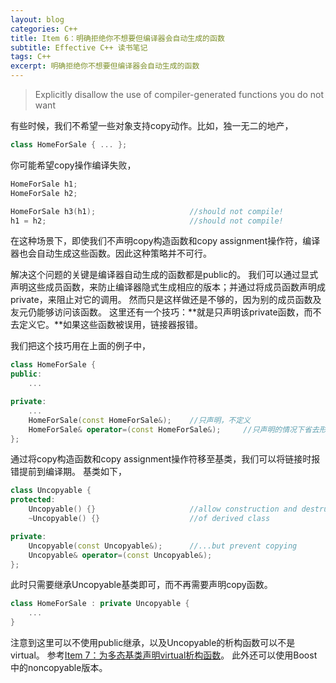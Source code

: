 ```yaml
---
layout: blog
categories: C++
title: Item 6：明确拒绝你不想要但编译器会自动生成的函数
subtitle: Effective C++ 读书笔记
tags: C++
excerpt: 明确拒绝你不想要但编译器会自动生成的函数
---
```


> Explicitly disallow the use of compiler-generated functions you do not want

有些时候，我们不希望一些对象支持copy动作。比如，独一无二的地产，

```cpp
class HomeForSale { ... };
```

你可能希望copy操作编译失败，

```cpp
HomeForSale h1;
HomeForSale h2;

HomeForSale h3(h1);                     //should not compile!
h1 = h2;                                //should not compile!
```

在这种场景下，即使我们不声明copy构造函数和copy
assignment操作符，编译器也会自动生成这些函数。因此这种策略并不可行。

解决这个问题的关键是编译器自动生成的函数都是public的。
我们可以通过显式声明这些成员函数，来防止编译器隐式生成相应的版本；并通过将成员函数声明成private，来阻止对它的调用。
然而只是这样做还是不够的，因为别的成员函数及友元仍能够访问该函数。
这里还有一个技巧：**就是只声明该private函数，而不去定义它。**如果这些函数被误用，链接器报错。

我们把这个技巧用在上面的例子中，

```cpp
class HomeForSale {
public:
    ...

private:
    ...
    HomeForSale(const HomeForSale&);    //只声明，不定义
    HomeForSale& operator=(const HomeForSale&);     //只声明的情况下省去形参
};
```

通过将copy构造函数和copy assignment操作符移至基类，我们可以将链接时报错提前到编译期。
基类如下，

```cpp
class Uncopyable {
protected:
    Uncopyable() {}                     //allow construction and destruction
    ~Uncopyable() {}                    //of derived class

private:
    Uncopyable(const Uncopyable&);      //...but prevent copying
    Uncopyable& operator=(const Uncopyable&);
};
```

此时只需要继承Uncopyable基类即可，而不再需要声明copy函数。

```cpp
class HomeForSale : private Uncopyable {
    ...
}
```

注意到这里可以不使用public继承，以及Uncopyable的析构函数可以不是virtual。
参考[Item 7：为多态基类声明virtual析构函数](/2016/01/26/effective-7.html)。
此外还可以使用Boost中的noncopyable版本。
